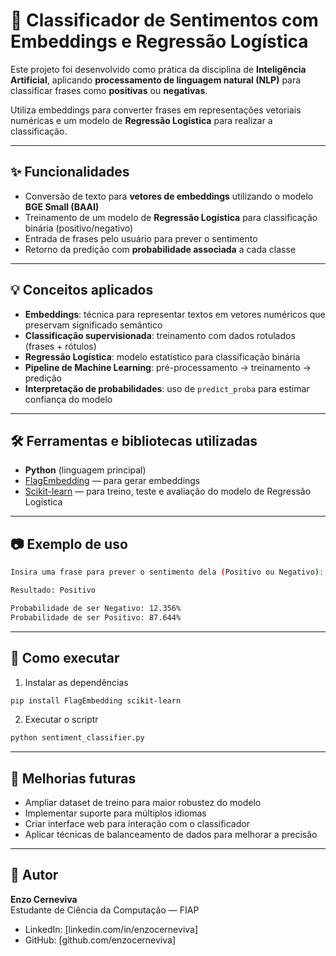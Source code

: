 # 🧠 Classificador de Sentimentos com Embeddings e Regressão Logística  

Este projeto foi desenvolvido como prática da disciplina de **Inteligência Artificial**, aplicando **processamento de linguagem natural (NLP)** para classificar frases como **positivas** ou **negativas**.  

Utiliza embeddings para converter frases em representações vetoriais numéricas e um modelo de **Regressão Logística** para realizar a classificação.  

---

## ✨ Funcionalidades  

- Conversão de texto para **vetores de embeddings** utilizando o modelo **BGE Small (BAAI)**  
- Treinamento de um modelo de **Regressão Logística** para classificação binária (positivo/negativo)  
- Entrada de frases pelo usuário para prever o sentimento  
- Retorno da predição com **probabilidade associada** a cada classe  

---

## 💡 Conceitos aplicados  

- **Embeddings**: técnica para representar textos em vetores numéricos que preservam significado semântico  
- **Classificação supervisionada**: treinamento com dados rotulados (frases + rótulos)  
- **Regressão Logística**: modelo estatístico para classificação binária  
- **Pipeline de Machine Learning**: pré-processamento → treinamento → predição  
- **Interpretação de probabilidades**: uso de `predict_proba` para estimar confiança do modelo  

---

## 🛠 Ferramentas e bibliotecas utilizadas  

- **Python** (linguagem principal)  
- [FlagEmbedding](https://github.com/FlagOpen/FlagEmbedding) — para gerar embeddings  
- [Scikit-learn](https://scikit-learn.org/stable/) — para treino, teste e avaliação do modelo de Regressão Logística  

---

## 📷 Exemplo de uso  

```bash
Insira uma frase para prever o sentimento dela (Positivo ou Negativo): Gostei muito da viagem!

Resultado: Positivo

Probabilidade de ser Negativo: 12.356%
Probabilidade de ser Positivo: 87.644%
```
---

## 🚀 Como executar

1. Instalar as dependências
```bash
pip install FlagEmbedding scikit-learn
```
2. Executar o scriptr
```bash
python sentiment_classifier.py
```
---

## 📌 Melhorias futuras

- Ampliar dataset de treino para maior robustez do modelo
- Implementar suporte para múltiplos idiomas
- Criar interface web para interação com o classificador
- Aplicar técnicas de balanceamento de dados para melhorar a precisão

---

## 👤 Autor

**Enzo Cerneviva**  
Estudante de Ciência da Computação — FIAP
- LinkedIn: [linkedin.com/in/enzocerneviva]
- GitHub: [github.com/enzocerneviva]
